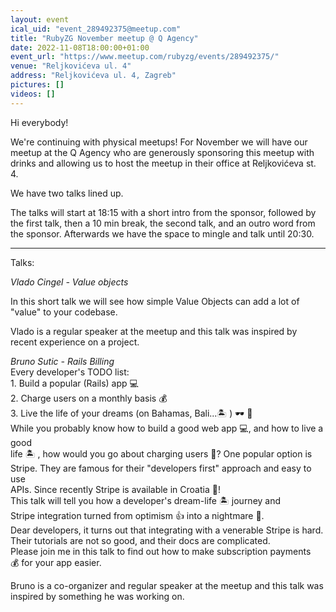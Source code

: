 ```yaml
---
layout: event
ical_uid: "event_289492375@meetup.com"
title: "RubyZG November meetup @ Q Agency"
date: 2022-11-08T18:00:00+01:00
event_url: "https://www.meetup.com/rubyzg/events/289492375/"
venue: "Reljkovićeva ul. 4"
address: "Reljkovićeva ul. 4, Zagreb"
pictures: []
videos: []
---
```


Hi everybody!
  
We're continuing with physical meetups! For November we will have our meetup at the Q Agency who are generously sponsoring this meetup with drinks and allowing us to host the meetup in their office at Reljkovićeva st. 4.
  
We have two talks lined up.
  
The talks will start at 18:15 with a short intro from the sponsor, followed by the first talk, then a 10 min break, the second talk, and an outro word from the sponsor. Afterwards we have the space to mingle and talk until 20:30.
  
***
  
Talks:
  
*Vlado Cingel - Value objects*
  
In this short talk we will see how simple Value Objects can add a lot of "value" to your codebase.
  
Vlado is a regular speaker at the meetup and this talk was inspired by recent experience on a project.
  
*Bruno Sutic - Rails Billing*  
Every developer's TODO list:  
1\. Build a popular \(Rails\) app 💻  
2\. Charge users on a monthly basis 💰  
3\. Live the life of your dreams \(on Bahamas\, Bali\.\.\.🏝 \) 🕶 🙌  
While you probably know how to build a good web app 💻, and how to live a good  
life 🏝 , how would you go about charging users 💸? One popular option is  
Stripe. They are famous for their "developers first" approach and easy to use  
APIs. Since recently Stripe is available in Croatia 🎉!  
This talk will tell you how a developer's dream-life 🏝 journey and  
Stripe integration turned from optimism 👍 into a nightmare 🙈.  
Dear developers, it turns out that integrating with a venerable Stripe is hard.  
Their tutorials are not so good, and their docs are complicated.  
Please join me in this talk to find out how to make subscription payments  
💰 for your app easier.
  
Bruno is a co-organizer and regular speaker at the meetup and this talk was inspired by something he was working on.